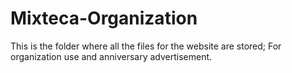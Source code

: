 # Mixteca-Organization
This is the folder where all the files for the website are stored; For organization use and anniversary advertisement.